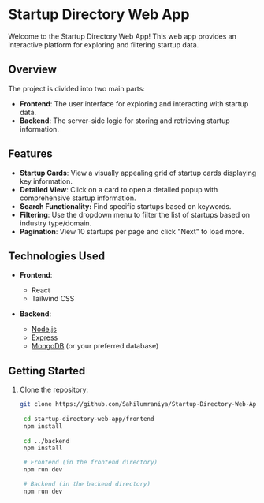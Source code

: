 # Startup Directory Web App

Welcome to the Startup Directory Web App! This web app provides an interactive platform for exploring and filtering startup data.

## Overview

The project is divided into two main parts:

- **Frontend**: The user interface for exploring and interacting with startup data.
- **Backend**: The server-side logic for storing and retrieving startup information.

## Features

- **Startup Cards**: View a visually appealing grid of startup cards displaying key information.
- **Detailed View**: Click on a card to open a detailed popup with comprehensive startup information.
- **Search Functionality:** Find specific startups based on keywords.
- **Filtering**: Use the dropdown menu to filter the list of startups based on industry type/domain.
- **Pagination**: View 10 startups per page and click "Next" to load more.

## Technologies Used

- **Frontend**:

  - React
  - Tailwind CSS

- **Backend**:
  - [Node.js](https://nodejs.org/en/)
  - [Express](https://expressjs.com/)
  - [MongoDB](https://www.mongodb.com/) (or your preferred database)

## Getting Started

1. Clone the repository:

   ```bash
   git clone https://github.com/Sahilumraniya/Startup-Directory-Web-App.git
    
    cd startup-directory-web-app/frontend
    npm install
    
    cd ../backend
    npm install

    # Frontend (in the frontend directory)
    npm run dev

    # Backend (in the backend directory)
    npm run dev

    ```
